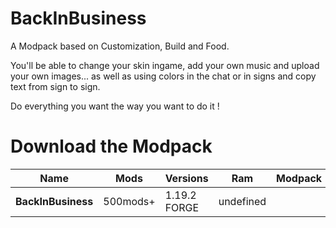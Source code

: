 # BackInBusiness

A Modpack based on Customization, Build and Food.

You'll be able to change your skin ingame, add your own music and upload your own images... as well as using colors in the chat or in signs and copy text from sign to sign.

Do everything you want the way you want to do it !

# Download the Modpack

| Name | Mods | Versions | Ram | Modpack | Serverpack
| ---- | ------------- | ----------- | ---------- | --- | ---|
|**BackInBusiness** | 500mods+ | 1.19.2 FORGE| undefined | [<img src=https://media.forgecdn.net/avatars/130/458/636460205549127215.png height=16>](https://legacy.curseforge.com/minecraft/modpacks/backinbusiness/files/) | undefined|
